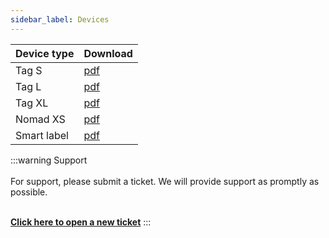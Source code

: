 ```yaml
---
sidebar_label: Devices
---
```




| Device type | Download |
|-------------|-----------|
| Tag S       | [pdf](https://truvami.com/wp-content/uploads/2023/11/factsheet_truvami_tagS.pdf)|
| Tag L       | [pdf](https://truvami.com/wp-content/uploads/2023/11/factsheet_truvami_tagL.pdf)|
| Tag XL       | [pdf](https://truvami.com/wp-content/uploads/2023/11/factsheet_truvami_tagXL.pdf)|
| Nomad XS       | [pdf](https://truvami.com/wp-content/uploads/2023/11/factsheet_truvami_nomadXS.pdf)|
| Smart label      |[pdf](https://truvami.com/wp-content/uploads/2024/09/truvami-smart-label-factsheet.pdf)|

:::warning Support 
<br></br>
For support, please submit a ticket. We will provide support as promptly as possible. <br></br>

[**Click here to open a new ticket**](https://truvami.com/service-request/)
:::